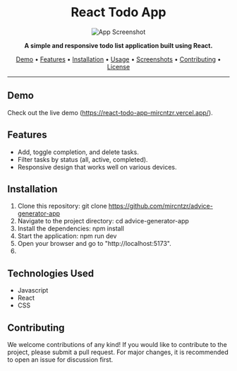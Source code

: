 <h1 align="center">React Todo App</h1>
<p align="center">
  <img src="./screenshots/screenshot1.png" alt="App Screenshot">
</p>

<p align="center">
  <strong>A simple and responsive todo list application built using React.</strong>
</p>

<p align="center">
  <a href="#demo">Demo</a> •
  <a href="#features">Features</a> •
  <a href="#installation">Installation</a> •
  <a href="#usage">Usage</a> •
  <a href="#screenshots">Screenshots</a> •
  <a href="#contributing">Contributing</a> •
  <a href="#license">License</a>
</p>

---

## Demo

Check out the live demo (https://react-todo-app-mircntzr.vercel.app/).

## Features
- Add, toggle completion, and delete tasks.
- Filter tasks by status (all, active, completed).
- Responsive design that works well on various devices.

## Installation

1. Clone this repository:
    git clone https://github.com/mircntzr/advice-generator-app
2. Navigate to the project directory:
   cd advice-generator-app
3. Install the dependencies:
    npm install
4. Start the application:
    npm run dev
5. Open your browser and go to "http://localhost:5173".
6. 
## Technologies Used

- Javascript
- React
- CSS

## Contributing

We welcome contributions of any kind! If you would like to contribute to the project, please submit a pull request. For major changes, it is recommended to open an issue for discussion first.
